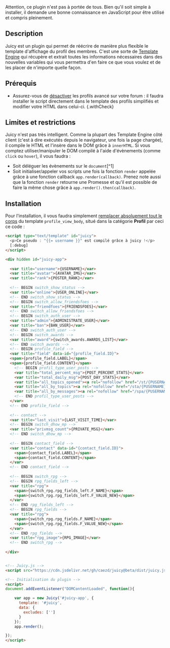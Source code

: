 <article>Attention, ce plugin n'est pas à portée de tous. Bien qu'il soit simple à installer, il demande une bonne connaissance en JavaScript pour être utilisé et compris pleinement.</article>

## Description

Juicy est un plugin qui permet de réécrire de manière plus flexible le template d'affichage du profil des membres. C'est une sorte de [Template Engine](https://en.wikipedia.org/wiki/Template_processor) qui récupère et extrait toutes les informations nécessaires dans des nouvelles variables qui vous permettra d'en faire ce que vous voulez et de les placer de n'importe quelle façon.

## Prérequis

- Assurez-vous de <u>désactiver</u> les profils avancé sur votre forum : il faudra installer le script directement dans le template des profils simplifiés et modifier votre HTML dans celui-ci.
{.withCheck}

## Limites et restrictions

Juicy n'est pas très intelligent. Comme la plupart des Template Engine côté client (c'est à dire exécutés depuis le navigateur, une fois la page chargée), il compile le HTML et l'insère dans le DOM grâce à `innerHTML`. Si vous comptez utiliser/manipuler le DOM compilé à l'aide d'évènements (comme `click` ou `hover`), il vous faudra :

- Soit déléguer les évènements sur le `document`[^1]
- Soit initialiser/appeler vos scripts une fois la fonction `render` appelée grâce à une fonction callback `app.render(callback)`. Prenez note aussi que la fonction `render` retourne une Promesse et qu'il est possible de faire la même chose grâce à `app.render().then(callback)`.

## Installation

Pour l'installation, il vous faudra simplement <u>remplacer absoluement tout le corps</u> du template `profile_view_body`, situé dans la catégorie **Profil** par ceci ce code :

```html
<script type="text/template" id="juicy">
  <p>Ce pseudo : "{{= username }}" est compilé grâce à juicy !</p>
  [:debug]
</script>

<div hidden id="juicy-app">
  
  <var title="username">{USERNAME}</var>
  <var title="avatar">{AVATAR_IMG}</var>
  <var title="rank">{POSTER_RANK}</var>
  
  <!-- BEGIN switch_show_status -->
  <var title="online">{USER_ONLINE}</var>
  <!-- END switch_show_status -->
  <!-- BEGIN switch_allow_friendsfoes -->
  <var title="friendfoes">{FRIENDSFOES}</var>
  <!-- END switch_allow_friendsfoes -->
  <!-- BEGIN switch_auth_user -->
  <var title="admin">{ADMINISTRATE_USER}</var>
  <var title="ban">{BAN_USER}</var>
  <!-- END switch_auth_user -->
  <!-- BEGIN switch_awards -->
  <var title="award">{switch_awards.AWARDS_LIST}</var>
  <!-- END switch_awards -->
  <!-- BEGIN profile_field -->
  <var title="field" data-id="{profile_field.ID}">
  <span>{profile_field.LABEL}</span>
  <span>{profile_field.CONTENT}</span>
    <!-- BEGIN profil_type_user_posts -->
    <var title="total_percent_msg">{POST_PERCENT_STATS}</var>
    <var title="total_daily_msg">{POST_DAY_STATS}</var>
    <var title="all_topics_opened"><a rel="nofollow" href="/st/{PUSERNAME}">{L_SEARCH_USER_POSTS}</a></var>
    <var title="all_by_topics"><a rel="nofollow" href="/sta/{PUSERNAME}">{L_TOPICS}</a></var>
    <var title="all_by_messages"><a rel="nofollow" href="/spa/{PUSERNAME}">{L_POSTS}</a></var>
    <!-- END profil_type_user_posts -->
  </var>
  <!-- END profile_field -->
  
  <!-- contact -->
  <var title="last_visit">{LAST_VISIT_TIME}</var>
  <!-- BEGIN switch_dhow_mp -->
  <var title="privmsg_count">{PRIVATE_MSG}</var>
  <!-- END switch_dhow_mp -->
  
  <!-- BEGIN contact_field -->
  <var title="contact" data-id="{contact_field.ID}">
    <span>{contact_field.LABEL}</span>
    <span>{contact_field.CONTENT}</span>
  </var>
  <!-- END contact_field -->
  
  <!-- BEGIN switch_rpg -->
  <!-- BEGIN rpg_fields_left -->
  <var title="rpg">
    <span>{switch_rpg.rpg_fields_left.F_NAME}</span>
    <span>{switch_rpg.rpg_fields_left.F_VALUE_NEW}</span>
  </var>	
  <!-- END rpg_fields_left -->
  <!-- BEGIN rpg_fields -->
  <var title="rpg">
    <span>{switch_rpg.rpg_fields.F_NAME}</span>
    <span>{switch_rpg.rpg_fields.F_VALUE_NEW}</span>
  </var>
  <!-- END rpg_fields -->
  <var title="rpg_image">{RPG_IMAGE}</var>
  <!-- END switch_rpg -->
  
</div>


<!-- Juicy.js -->
<script src="https://cdn.jsdelivr.net/gh/caezd/juicy@beta/dist/juicy.js"></script>

<!-- Initialisation du plugin -->
<script>
document.addEventListener("DOMContentLoaded", function(){

	var app = new Juicy('#juicy-app', {
	  template: '#juicy',
	  data: {
	  	excludes: ['']
	  }
	});
	app.render();

});  
</script>
```
